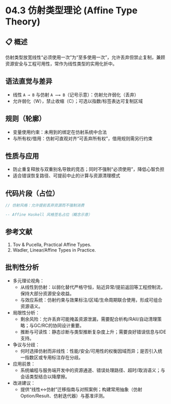 # 04.3 仿射类型理论 (Affine Type Theory)

## 📋 概述

仿射类型放宽线性“必须使用一次”为“至多使用一次”，允许丢弃但禁止复制，兼顾资源安全与工程可用性，常作为线性类型的实用化折中。

## 语法直觉与差异

- 线性 `A ⊸ B` 与仿射 `A ⟿ B`（记号示意）：仿射允许弱化（丢弃）
- 允许弱化（W），禁止收缩（C）；可选以指数/标签表达可复制区域

## 规则（轮廓）

- 变量使用约束：未用到的绑定在仿射系统中合法
- 与所有权/借用：仿射可直观对齐“可丢弃所有权”，借用规则需另行约束

## 性质与应用

- 防止重复释放与双重别名导致的竞态；同时不强制“必须使用”，降低心智负担
- 适合错误恢复路径、可提前中止的计算与资源清理模式

## 代码片段（占位）

```rust
// 仿射风格：允许提前丢弃资源而不强制消费
```

```haskell
-- Affine Haskell 风格签名占位（概念示意）
```

## 参考文献

1. Tov & Pucella, Practical Affine Types.
2. Wadler, Linear/Affine Types in Practice.

## 批判性分析

- 多元理论视角：
  - 从线性到仿射：以弱化替代严格守恒，贴近异常/提前返回等工程控制流，保持大部分资源安全收益。
  - 与效应系统：仿射约束与效果标注/区域/生命周期联合使用，形成可组合资源语义。
- 局限性分析：
  - 剩余风险：允许丢弃可能掩盖资源泄漏，需要配合析构/RAII/自动清理策略；与GC/RC的协同设计重要。
  - 推断与可读性：静态诊断与类型推断复杂度上升；需要良好错误信息与IDE 支持。
- 争议与分歧：
  - 何时选择仿射而非线性：性能/安全/可用性的权衡因域而异；是否引入统一指数区或专用标注存在分歧。
- 应用前景：
  - 系统编程与服务端开发中的资源通道、错误处理路径、超时/取消语义；与会话类型结合以降摩擦。
- 改进建议：
  - 提供“线性↔仿射”迁移指南与对照案例；构建常用抽象（仿射Option/Result、仿射迭代器）与基准评测。
